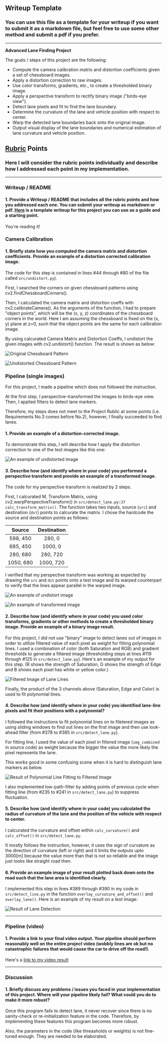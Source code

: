 ## Writeup Template

### You can use this file as a template for your writeup if you want to submit it as a markdown file, but feel free to use some other method and submit a pdf if you prefer.

---

**Advanced Lane Finding Project**

The goals / steps of this project are the following:

* Compute the camera calibration matrix and distortion coefficients given a set of chessboard images.
* Apply a distortion correction to raw images.
* Use color transforms, gradients, etc., to create a thresholded binary image.
* Apply a perspective transform to rectify binary image ("birds-eye view").
* Detect lane pixels and fit to find the lane boundary.
* Determine the curvature of the lane and vehicle position with respect to center.
* Warp the detected lane boundaries back onto the original image.
* Output visual display of the lane boundaries and numerical estimation of lane curvature and vehicle position.

[//]: # (Image References)

[image0]: ./camera_cal/calibration3.jpg "Original Chessboard Pattern"
[image1]: ./output_images/undistort/calibration3.jpg "Undistorted Chessboard Pattern"
[image2]: ./output_images/lane/00019_undistort.png "Undistorted Image"
[image31]: ./output_images/straight_lines1_undistorted.jpg "Road Undistorted"
[image32]: ./output_images/straight_lines1_warped.jpg "Road Transformed"
[image4]: ./output_images/lane/00019_mix.png "Filtered Image"
[image5]: ./output_images/lane/00019_line.png "Fit Line"
[image6]: ./output_images/lane/00019_overlay.png "Output"
[video1]: ./output_images/lane_overlay.mp4 "Video"

## [Rubric](https://review.udacity.com/#!/rubrics/571/view) Points

### Here I will consider the rubric points individually and describe how I addressed each point in my implementation.  

---

### Writeup / README

#### 1. Provide a Writeup / README that includes all the rubric points and how you addressed each one.  You can submit your writeup as markdown or pdf.  [Here](https://github.com/udacity/CarND-Advanced-Lane-Lines/blob/master/writeup_template.md) is a template writeup for this project you can use as a guide and a starting point.  

You're reading it!

### Camera Calibration

#### 1. Briefly state how you computed the camera matrix and distortion coefficients. Provide an example of a distortion corrected calibration image.

The code for this step is contained in lines #44 through #80 of the file called `src/undistort.py`).  

First, I searched the corners on given chessboard patterns using cv2.findChessboardCorners().

Then, I calculated the camera matrix and distortion coeffs with cv2.calibrateCamera().
As the arguments of the function, I had to prepare "object points", which will be the (x, y, z) coordinates of the chessboard corners in the world. Here I am assuming the chessboard is fixed on the (x, y) plane at z=0, such that the object points are the same for each calibration image.  

By using calcurated Camera Matrix and Distortion Coeffs,
I undistort the given images with cv2.undistort() function.
The result is shown as below:

![Original Chessboard Pattern][image0]

![Undistorted Chessboard Pattern][image1]

### Pipeline (single images)

For this project, I made a pipeline which does not followed the instruction.

At the first step, I perspective-transformed the images to birds-eye view. Then, I applied filters to detect lane markers.

Therefore, my steps does not meet to the Project Rublic at some points (i.e. Requirements No.3 comes before No.2), however, I finally succeeded to find lanes.

#### 1. Provide an example of a distortion-corrected image.

To demonstrate this step, I will describe how I apply the distortion correction to one of the test images like this one:

![An example of undistorted image][image2]

#### 3. Describe how (and identify where in your code) you performed a perspective transform and provide an example of a transformed image.

The code for my perspective transform is realized by 2 steps.

First, I calcurated M, Transform Matrix, using cv2.warpPerspectiveTransform() in `src/detect_lane.py:37 calc_transform_matrix()`.
The function takes two inputs, source (`src`) and destination (`dst`) points to calcurate the matrix.  I chose the hardcode the source and destination points as follows:

| Source        | Destination   | 
|:-------------:|:-------------:| 
| 598, 450      |  280,   0     | 
| 685, 450      | 1000,   0     |
| 280, 680      |  280, 720     |
|1050, 680      | 1000, 720     |

I verified that my perspective transform was working as expected by drawing the `src` and `dst` points onto a test image and its warped counterpart to verify that the lines appear parallel in the warped image.

![An example of undistort image][image31]

![An example of transformed image][image32]


#### 2. Describe how (and identify where in your code) you used color transforms, gradients or other methods to create a thresholded binary image.  Provide an example of a binary image result.

For this project, I did not use "binary" image to detect lanes out of images in order to utilize filtered value of each pixel as weight for fitting polynomial lines.
I used a combination of color (both Saturation and RGB) and gradient thresholds to generate a filtered image (thresholding steps at lines #119 through #125 in `src/detect_lane.py`).  Here's an example of my output for this step. (R shows the strength of Saturation, G shows the strength of Edge and B shows each pixel has white or yellow color.)

![Filtered Image of Lane Lines][image4]

Finally, the product of the 3 channels above (Saturation, Edge and Color) is used to fit polynomial lines.

#### 4. Describe how (and identify where in your code) you identified lane-line pixels and fit their positions with a polynomial?

I followed the instructions to fit polynomial lines on to filetered images as using sliding windows to find out lines on the first image and then use look-ahead filter (from #378 to #385 in `src/detect_lane.py`).

For fitting line, I used the value of each pixel in filtered image (`img_combined` in source code) as weight because the bigger the value the more likely the pixel represents the lane.

This works good in some confusing scene when it is hard to distinguish lane markers as below.

![Result of Polynomial Line Fitting to Filtered Image][image5]

I also implemented low-path-filter by adding points of previous cycle when fitting line (from #235 to #241 in `src/detect_lane.py`) to suppress fluctuation.

#### 5. Describe how (and identify where in your code) you calculated the radius of curvature of the lane and the position of the vehicle with respect to center.

I calcurated the curvature and offset within `calc_curvature()` and `calc_offset()` in `src/detect_lane.py`.

It mostly follows the instruction, however, it uses the sign of curvature as the direction of curvature (left or right) and it limits the outputs upto 3000[m] because the value more than that is not so reliable and the image just looks like straight road then.

#### 6. Provide an example image of your result plotted back down onto the road such that the lane area is identified clearly.

I implemented this step in lines #389 through #390 in my code in `src/detect_line.py` in the function `overlay_curvature_and_offset()` and `overlay_lane()`.  Here is an example of my result on a test image:

![Result of Lane Detection][image6]

---

### Pipeline (video)

#### 1. Provide a link to your final video output.  Your pipeline should perform reasonably well on the entire project video (wobbly lines are ok but no catastrophic failures that would cause the car to drive off the road!).

Here's a [link to my video result](./output_images/lane_overlay.mp4)

---

### Discussion

#### 1. Briefly discuss any problems / issues you faced in your implementation of this project.  Where will your pipeline likely fail?  What could you do to make it more robust?

Once this program fails to detect lane, it never recover since there is no sanity-check or re-initialization feature in the code. Therefore, by implementing these features this program becomes more robust.

Also, the parameters in the code (like threasholds or weights) is not fine-tuned enough. They are needed to be elaborated.